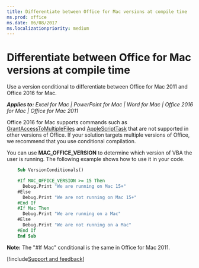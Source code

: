```yaml
---
title: Differentiate between Office for Mac versions at compile time
ms.prod: office
ms.date: 06/08/2017
ms.localizationpriority: medium
---
```

# Differentiate between Office for Mac versions at compile time

Use a version conditional to differentiate between Office for Mac 2011 and Office 2016 for Mac.

***Applies to:*** *Excel for Mac | PowerPoint for Mac | Word for Mac | Office 2016 for Mac | Office for Mac 2011*

Office 2016 for Mac supports commands such as [GrantAccessToMultipleFiles](grantaccesstomultiplefiles.md) and [AppleScriptTask](AppleScriptTask.md) that are not supported in other versions of Office. If your solution targets multiple versions of Office, we recommend that you use conditional compilation.  

You can use **MAC_OFFICE_VERSION** to determine which version of VBA the user is running. The following example shows how to use it in your code. 

```vb
    Sub VersionConditionals()

    #If MAC_OFFICE_VERSION >= 15 Then
      Debug.Print "We are running on Mac 15+"
    #Else
      Debug.Print "We are not running on Mac 15+"
    #End If
    #If Mac Then
      Debug.Print "We are running on a Mac"
    #Else
      Debug.Print "We are not running on a Mac"
    #End If
    End Sub
```

**Note:** The "#If Mac" conditional is the same in Office for Mac 2011.

[!include[Support and feedback](~/includes/feedback-boilerplate.md)]